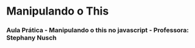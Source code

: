 # Manipulando o This
### Aula Prática - Manipulando o this no javascript - Professora: Stephany Nusch
